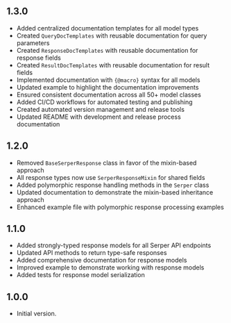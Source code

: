 ## 1.3.0

- Added centralized documentation templates for all model types
- Created `QueryDocTemplates` with reusable documentation for query parameters
- Created `ResponseDocTemplates` with reusable documentation for response fields
- Created `ResultDocTemplates` with reusable documentation for result fields
- Implemented documentation with `{@macro}` syntax for all models
- Updated example to highlight the documentation improvements
- Ensured consistent documentation across all 50+ model classes
- Added CI/CD workflows for automated testing and publishing
- Created automated version management and release tools
- Updated README with development and release process documentation

## 1.2.0

- Removed `BaseSerperResponse` class in favor of the mixin-based approach
- All response types now use `SerperResponseMixin` for shared fields
- Added polymorphic response handling methods in the `Serper` class
- Updated documentation to demonstrate the mixin-based inheritance approach
- Enhanced example file with polymorphic response processing examples

## 1.1.0

- Added strongly-typed response models for all Serper API endpoints
- Updated API methods to return type-safe responses
- Added comprehensive documentation for response models
- Improved example to demonstrate working with response models
- Added tests for response model serialization

## 1.0.0

- Initial version.

